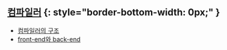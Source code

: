 ## [컴파일러](http://blog.seulgi.kim/search/label/compiler) {: style="border-bottom-width: 0px;" }
* [컴파일러의 구조](http://blog.seulgi.kim/2014/11/compiler-structure.html)
* [front-end와 back-end](http://blog.seulgi.kim/2014/11/compiler-structure-front-end-back-end.html)
